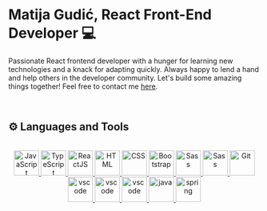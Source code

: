 <h1>Matija Gudić, React Front-End Developer 💻</h1>

<p>
Passionate React frontend developer with a hunger for learning new technologies and a knack for adapting quickly. Always happy to lend a hand and help others in the developer community. Let's build some amazing things together! Feel free to contact me <a href="mailto:matijagudic@outlook.com">here</a>.
</p>
<br>
<h2>⚙️ Languages and Tools</h2>

<br>

<div align="center">
  <a href="https://developer.mozilla.org/en-US/docs/Web/JavaScript" target="_blank" rel="noreferrer">
      <img  alt="JavaScript" height="50px" style="padding-right:'10px';" src="https://cdn.jsdelivr.net/gh/devicons/devicon/icons/javascript/javascript-plain.svg"/>
  </a>
    <a href="https://www.typescriptlang.org/" target="_blank" rel="noreferrer">
      <img  alt="TypeScript" height="50px" style="padding-right:'10px';" src="https://cdn.jsdelivr.net/gh/devicons/devicon/icons/typescript/typescript-original.svg"/>
  </a>
  <a href="https://reactjs.org/" target="_blank" rel="noreferrer">
      <img  alt="ReactJS" height="50px" style="padding-right:'10px';" src="https://cdn.jsdelivr.net/gh/devicons/devicon/icons/react/react-original.svg" />
  </a>
  <a href="https://developer.mozilla.org/en-US/docs/Web/HTML" target="_blank" rel="noreferrer">
      <img  alt="HTML" height="50px" style="padding-right:'10px';" src="https://cdn.jsdelivr.net/gh/devicons/devicon/icons/html5/html5-original.svg"/>
  </a>
  <a href="https://developer.mozilla.org/en-US/docs/Web/CSS" target="_blank" rel="noreferrer">
      <img  alt="CSS" height="50px" style="padding-right:'10px';" src="https://cdn.jsdelivr.net/gh/devicons/devicon/icons/css3/css3-original.svg"/>
  </a>
  <a href="https://getbootstrap.com/" target="_blank" rel="noreferrer">
      <img  alt="Bootstrap" height="50px" style="padding-right:'10px';" src="https://cdn.jsdelivr.net/gh/devicons/devicon/icons/bootstrap/bootstrap-original.svg"/>
  </a>
  <a href="https://sass-lang.com/" target="_blank" rel="noreferrer">
      <img  alt="Sass" height="50px" style="padding-right:'10px';" src="https://cdn.jsdelivr.net/gh/devicons/devicon/icons/sass/sass-original.svg"/>
  </a>
    <a href="https://redux.js.org/" target="_blank" rel="noreferrer">
      <img  alt="Sass" height="50px" style="padding-right:'10px';" src="https://cdn.jsdelivr.net/gh/devicons/devicon/icons/redux/redux-original.svg"/>
  </a>

  <a href="https://git-scm.com/" target="_blank" rel="noreferrer">
      <img  alt="Git" height="50px" style="padding-right:'10px';" src="https://cdn.jsdelivr.net/gh/devicons/devicon/icons/git/git-original.svg"/>
  </a>
  <a href="https://code.visualstudio.com/" target="_blank" rel="noreferrer">
      <img  alt="vscode" height="50px" style="padding-right:'10px';"src="https://cdn.jsdelivr.net/gh/devicons/devicon/icons/vscode/vscode-original.svg"/>
      </a>
      <a href="https://powerplatform.microsoft.com/en-us/" target="_blank" rel="noreferrer">
      <img  alt="vscode" height="50px" style="padding-right:'10px';"src="https://summitbajracharya.com.np/wp-content/uploads/2020/10/powerapp-2020-icon-1024x1024.png"/>
  </a>
  </a>
      </a>
      <a href="https://powerplatform.microsoft.com/en-us/" target="_blank" rel="noreferrer">
      <img  alt="vscode" height="50px" style="padding-right:'10px';"src="https://cdn-icons-png.flaticon.com/512/4248/4248443.png"/>
  </a>
  <a href="https://www.java.com/" target="_blank" rel="noreferrer">
      <img  alt="java" height="50px" style="padding-right:'10px';"src="https://cdn.jsdelivr.net/gh/devicons/devicon/icons/java/java-original-wordmark.svg"/>
  </a>
    <a href="https://spring.io/" target="_blank" rel="noreferrer">
      <img  alt="spring" height="50px" style="padding-right:'10px';"src="https://img.icons8.com/color/48/spring-logo.png"/>
  </a>
          
